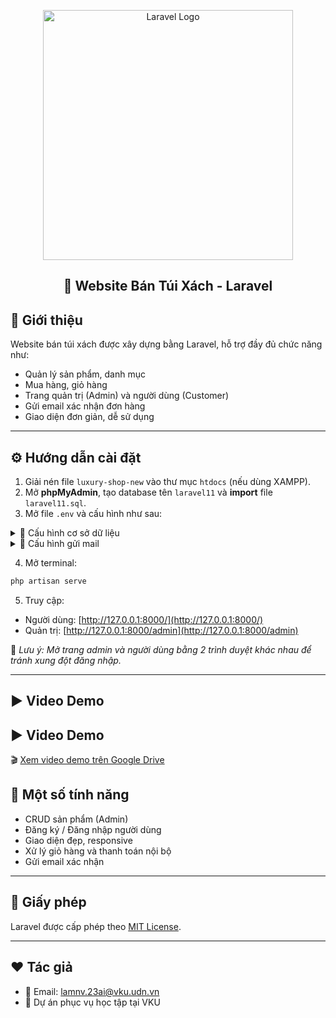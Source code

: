 
<p align="center"><a href="https://laravel.com" target="_blank"><img src="https://raw.githubusercontent.com/laravel/art/master/logo-lockup/5%20SVG/2%20CMYK/1%20Full%20Color/laravel-logolockup-cmyk-red.svg" width="400" alt="Laravel Logo"></a></p>

<h2 align="center">👜 Website Bán Túi Xách - Laravel</h2>

## 🎯 Giới thiệu

Website bán túi xách được xây dựng bằng Laravel, hỗ trợ đầy đủ chức năng như:

- Quản lý sản phẩm, danh mục
- Mua hàng, giỏ hàng
- Trang quản trị (Admin) và người dùng (Customer)
- Gửi email xác nhận đơn hàng
- Giao diện đơn giản, dễ sử dụng

---

## ⚙️ Hướng dẫn cài đặt

1. Giải nén file `luxury-shop-new` vào thư mục `htdocs` (nếu dùng XAMPP).
2. Mở **phpMyAdmin**, tạo database tên `laravel11` và **import** file `laravel11.sql`.
3. Mở file `.env` và cấu hình như sau:

<details>
  <summary>🎯 Cấu hình cơ sở dữ liệu</summary>

```env
DB_CONNECTION=mysql
DB_HOST=127.0.0.1
DB_PORT=3306
DB_DATABASE=laravel11
DB_USERNAME=root
DB_PASSWORD=
DB_COLLATION=utf8mb4_general_ci
```
</details>

<details>
  <summary>📧 Cấu hình gửi mail</summary>

> Lưu ý: Không chia sẻ mật khẩu thật! Dưới đây chỉ là ví dụ minh họa.

```env
MAIL_MAILER=smtp
MAIL_HOST=smtp.gmail.com
MAIL_PORT=587
MAIL_USERNAME=example@gmail.com
MAIL_PASSWORD=your_app_password
MAIL_ENCRYPTION=tls
MAIL_FROM_ADDRESS="example@gmail.com"
MAIL_FROM_NAME="Your Shop Name"
```
</details>

4. Mở terminal:
```bash
php artisan serve
```

5. Truy cập:
- Người dùng: [http://127.0.0.1:8000/](http://127.0.0.1:8000/)
- Quản trị: [http://127.0.0.1:8000/admin](http://127.0.0.1:8000/admin)

🔴 *Lưu ý: Mở trang admin và người dùng bằng 2 trình duyệt khác nhau để tránh xung đột đăng nhập.*

---

## ▶️ Video Demo

## ▶️ Video Demo

🎬 [Xem video demo trên Google Drive](https://drive.google.com/file/d/169S9Htoe8FWxxjO7w5LXeKsmDp_K4Tpb/view?usp=sharing)

## 📁 Một số tính năng

- CRUD sản phẩm (Admin)
- Đăng ký / Đăng nhập người dùng
- Giao diện đẹp, responsive
- Xử lý giỏ hàng và thanh toán nội bộ
- Gửi email xác nhận

---

## 📄 Giấy phép

Laravel được cấp phép theo [MIT License](https://opensource.org/licenses/MIT).

---

## ❤️ Tác giả

- 📧 Email: lamnv.23ai@vku.udn.vn
- 📌 Dự án phục vụ học tập tại VKU
